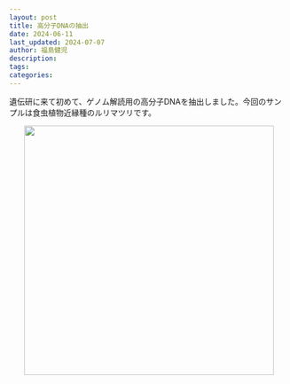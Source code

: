 ```yaml
---
layout: post
title: 高分子DNAの抽出
date: 2024-06-11
last_updated: 2024-07-07
author: 福島健児
description:
tags:
categories:
---
```


遺伝研に来て初めて、ゲノム解読用の高分子DNAを抽出しました。今回のサンプルは食虫植物近縁種のルリマツリです。

<div align="center">
    <img src="/assets/img/posts/20240611_011423758.MP.jpg" alt="" width="450"/>
</div>
<div style="margin-top: 30px;"></div>
